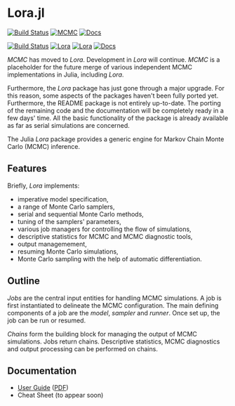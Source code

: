 Lora.jl
==============================

[![Build Status](https://travis-ci.org/JuliaStats/Lora.jl.svg?branch=julia03)](https://travis-ci.org/JuliaStats/Lora.jl)
[![MCMC](http://pkg.julialang.org/badges/Lora_release.svg)](http://pkg.julialang.org/?pkg=Lora&ver=release)
[![Docs](https://readthedocs.org/projects/lorajl/badge/?version=latest)](http://lorajl.readthedocs.org/en/latest/)

[![Build Status](https://travis-ci.org/JuliaStats/Lora.jl.svg?branch=master)](https://travis-ci.org/JuliaStats/Lora.jl)
[![Lora](http://pkg.julialang.org/badges/Lora_0.3.svg)](http://pkg.julialang.org/?pkg=Lora&ver=0.3)
[![Lora](http://pkg.julialang.org/badges/Lora_0.4.svg)](http://pkg.julialang.org/?pkg=Lora&ver=0.4)
[![Docs](https://readthedocs.org/projects/lorajl/badge/?version=latest)](http://lorajl.readthedocs.org/en/latest/)

*MCMC* has moved to *Lora*. Development in *Lora* will continue. *MCMC* is a placeholder for the future merge of
various independent MCMC implementations in Julia, including *Lora*.

Furthermore, the *Lora* package has just gone through a major upgrade. For this reason, some aspects of the packages
haven't been fully ported yet. Furthermore, the README package is not entirely up-to-date. The porting of the remaining
code and the documentation will be completely ready in a few days' time. All the basic functionality of the package is
already available as far as serial simulations are concerned.

The Julia *Lora* package provides a generic engine for Markov Chain Monte Carlo (MCMC) inference.


Features
------------------------------

Briefly, *Lora* implements:

* imperative model specification,
* a range of Monte Carlo samplers,
* serial and sequential Monte Carlo methods,
* tuning of the samplers' parameters,
* various job managers for controlling the flow of simulations,
* descriptive statistics for MCMC and MCMC diagnostic tools,
* output managemement,
* resuming Monte Carlo simulations,
* Monte Carlo sampling with the help of automatic differentiation.


Outline
------------------------------

*Jobs* are the central input entities for handling MCMC simulations. A job is first instantiated to delineate the MCMC
configuration. The main defining components of a job are the *model*, *sampler* and *runner*. Once set up, the job can
be run or resumed.

*Chains* form the building block for managing the output of MCMC simulations. Jobs return chains. Descriptive
statistics, MCMC diagnostics and output processing can be performed on chains.


Documentation
------------------------------

* [User Guide](http://mcmcjl.readthedocs.org/en/latest/) ([PDF](https://readthedocs.org/projects/mcmcjl/downloads/pdf/latest/))
* Cheat Sheet (to appear soon)
